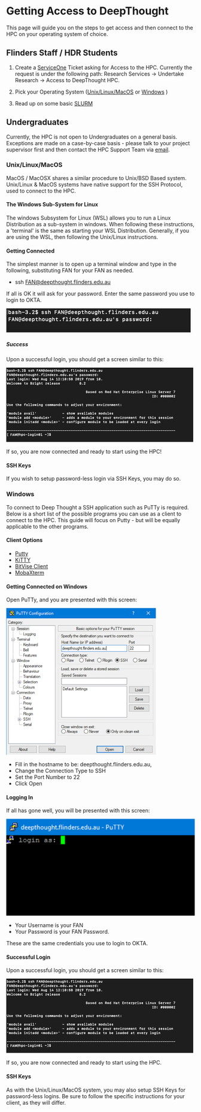 # Getting Access to DeepThought

This page will guide you on the steps to get access and then connect to the HPC on your operating system of choice.

## Flinders Staff / HDR Students

1. Create a [ServiceOne](https://flindersuni.service-now.com) Ticket asking for Access to the HPC. Currently the request is under the following path: Research Services -> Undertake Research -> Access to DeepThought HPC.

2. Pick your Operating System ([Unix/Linux/MacOS](#unix-linux-macos) or [Windows](#windows) )

3. Read up on some basic [SLURM](../SLURM/SLURMIntro.md)

## Undergraduates

Currently, the HPC is not open to Undergraduates on a general basis. Exceptions are made on a case-by-case basis - please talk to your project supervisor first and then contact the HPC Support Team via [email](mailto:deepthought@flinders.edu.au).

### Unix/Linux/MacOS

MacOS / MacOSX shares a similar procedure to Unix/BSD Based system. Unix/Linux & MacOS systems have native support for the SSH Protocol, used to connect to the HPC.

#### The Windows Sub-System for Linux

The windows Subsystem for Linux (WSL) allows you to run a Linux Distribution as a sub-system in windows. When following these instructions, a 'terminal' is the same as starting your WSL Distribution. Generally, if you are using the WSL, then following the Unix/Linux instructions.

#### Getting Connected

The simplest manner is to open up a terminal window and type in the following, substituting FAN for your FAN as needed.

- ssh FAN@deepthought.flinders.edu.au

If all is OK it will ask for your password. Enter the same password you use to login to OKTA.

![](../_static/shellPasswordPromtImage.png)

##### Success

Upon a successful login, you should get a screen similar to this:

![](../_static/loginOKImage.png)

If so, you are now connected and ready to start using the HPC!

#### SSH Keys

If you wish to setup password-less login via SSH Keys, you may do so.

### Windows

To connect to Deep Thought a SSH application such as PuTTy is required. Below is a short list of the possible programs you can use as a client to connect to the HPC. This guide will focus on Putty - but will be equally applicable to the other programs.

#### Client Options

- [Putty](https://www.chiark.greenend.org.uk/~sgtatham/putty/latest.html)
- [KiTTY](http://www.9bis.net/kitty/#!pages/download.md)
- [BitVise Client](https://www.bitvise.com/download-area)
- [MobaXterm](https://mobaxterm.mobatek.net/)

#### Getting Connected on Windows

Open PuTTy, and you are presented with this screen:

![](../_static/puttyAccessImage.png)

- Fill in the hostname to be: deepthought.flinders.edu.au,
- Change the Connection Type to SSH
- Set the Port Number to 22
- Click Open

#### Logging In

If all has gone well, you will be presented with this screen:

![](../_static/puttyLoginImage.png)

- Your Username is your FAN
- Your Password is your FAN Password.

These are the same credentials you use to login to OKTA.

#### Successful Login

Upon a successful login, you should get a screen similar to this:

![](../_static/loginOKImage.png)

If so, you are now connected and ready to start using the HPC.

#### SSH Keys

As with the Unix/Linux/MacOS system, you may also setup SSH Keys for password-less logins. Be sure to follow the specific instructions for your client, as they will differ.
